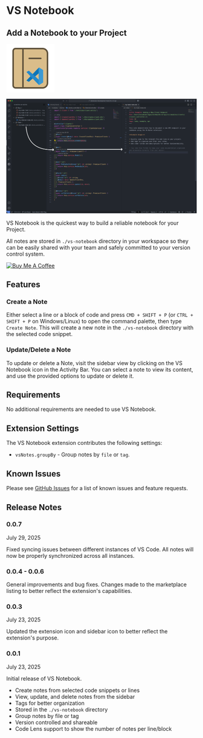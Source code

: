 # VS Notebook

## Add a Notebook to your Project

![VS Notebook Icon](./src/assets/icon.png)

![VS Notebook Demo](./src/assets/demo.png)

VS Notebook is the quickest way to build a reliable notebook for your Project.

All notes are stored in `./vs-notebook` directory in your workspace so they can be easily shared with your team and safely committed to your version control system.

<a href="https://www.buymeacoffee.com/brandonrbridges" target="_blank"><img src="https://cdn.buymeacoffee.com/buttons/default-orange.png" alt="Buy Me A Coffee" height="auto" width="200"></a>

## Features

### Create a Note

Either select a line or a block of code and press `CMD + SHIFT + P` (or `CTRL + SHIFT + P` on Windows/Linux) to open the command palette, then type `Create Note`. This will create a new note in the `./vs-notebook` directory with the selected code snippet.

### Update/Delete a Note

To update or delete a Note, visit the sidebar view by clicking on the VS Notebook icon in the Activity Bar. You can select a note to view its content, and use the provided options to update or delete it.

## Requirements

No additional requirements are needed to use VS Notebook.

## Extension Settings

The VS Notebook extension contributes the following settings:

- `vsNotes.groupBy` - Group notes by `file` or `tag`.

## Known Issues

Please see [GitHub Issues](https://github.com/brandonrbridges/vs-notebook/issues) for a list of known issues and feature requests.

## Release Notes

### 0.0.7

July 29, 2025

Fixed syncing issues between different instances of VS Code. All notes will now be properly synchronized across all instances.

### 0.0.4 - 0.0.6

General improvements and bug fixes. Changes made to the marketplace listing to better reflect the extension's capabilities.

### 0.0.3

July 23, 2025

Updated the extension icon and sidebar icon to better reflect the extension's purpose.

### 0.0.1

July 23, 2025

Initial release of VS Notebook.

- Create notes from selected code snippets or lines
- View, update, and delete notes from the sidebar
- Tags for better organization
- Stored in the `./vs-notebook` directory
- Group notes by file or tag
- Version controlled and shareable
- Code Lens support to show the number of notes per line/block
